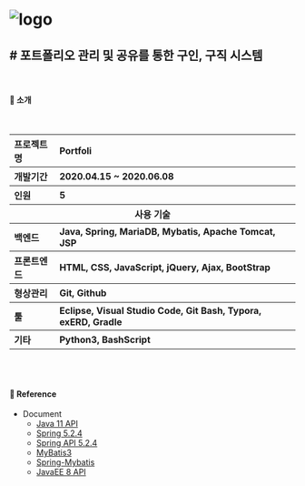 # ![logo](https://github.com/yh0921k/1d2f-portfoli/blob/master/src/main/webapp/resources/assets/images/logo/logo2.png?raw=true)
## # 포트폴리오 관리 및 공유를 통한 구인, 구직 시스템
<br/>

#### :pushpin: 소개
<br/>

<table class="tg">
    <tr align="left">
      <th>프로젝트명</th>
      <th>Portfoli</th>
    </tr>
    <tr align="left">
      <th>개발기간</th>
      <th>2020.04.15 ~ 2020.06.08</th>
    </tr>
    <tr align="left">
      <th>인원</th>
      <th>5</th>
    </tr>
    <tr>
      <th colspan="2">사용 기술</th>
    </tr>
    <tr align="left">
      <th>백엔드</th>
      <th>Java, Spring, MariaDB, Mybatis, Apache Tomcat, JSP</th>
    </tr>
    <tr align="left">
      <th>프론트엔드</th>
      <th>HTML, CSS, JavaScript, jQuery, Ajax, BootStrap</th>
    </tr>
    <tr align="left">
      <th>형상관리</th>
      <th>Git, Github</th>
    </tr>
    <tr align="left">
      <th>툴</th>
      <th>Eclipse, Visual Studio Code, Git Bash, Typora, exERD, Gradle</th>
    </tr>
    <tr align="left">
      <th>기타</th>
      <th>Python3, BashScript</th>
    </tr>
  </table>

<br/>
<br/>

#### :book: Reference
- Document
    - [Java 11 API](https://docs.oracle.com/en/java/javase/11/docs/api/index.html)
    - [Spring 5.2.4](https://docs.spring.io/spring/docs/5.2.4.RELEASE/spring-framework-reference/)
    - [Spring API 5.2.4](https://docs.spring.io/spring/docs/5.2.4.RELEASE/javadoc-api/)
    - [MyBatis3](https://mybatis.org/mybatis-3/)
    - [Spring-Mybatis](http://mybatis.org/spring/)
    - [JavaEE 8 API](https://javaee.github.io/javaee-spec/javadocs/)
